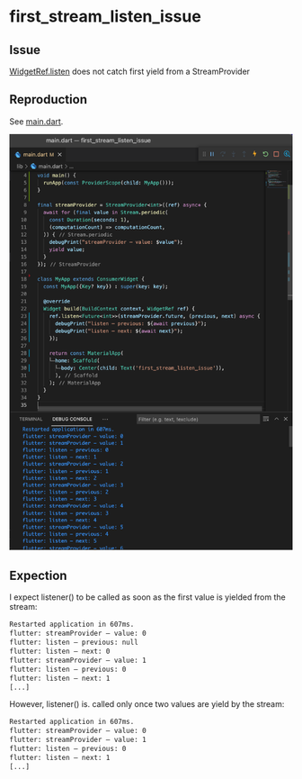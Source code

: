 # first_stream_listen_issue

## Issue

[WidgetRef.listen](https://pub.dev/documentation/flutter_riverpod/latest/flutter_riverpod/WidgetRef/listen.html) does not catch first yield from a StreamProvider

## Reproduction

See [main.dart](./lib/main.dart).

![screenshot](./screenshot.png)

## Expection

I expect listener() to be called as soon as the first value is yielded from the stream:

```text
Restarted application in 607ms.
flutter: streamProvider – value: 0
flutter: listen – previous: null
flutter: listen – next: 0
flutter: streamProvider – value: 1
flutter: listen – previous: 0
flutter: listen – next: 1
[...]
```

However, listener() is. called only once two values are yield by the stream:

```text
Restarted application in 607ms.
flutter: streamProvider – value: 0
flutter: streamProvider – value: 1
flutter: listen – previous: 0
flutter: listen – next: 1
[...]
```
